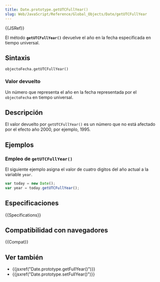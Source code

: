```yaml
---
title: Date.prototype.getUTCFullYear()
slug: Web/JavaScript/Reference/Global_Objects/Date/getUTCFullYear
---
```


{{JSRef}}

El método **`getUTCFullYear()`** devuelve el año en la fecha especificada en tiempo universal.

## Sintaxis

```
objectoFecha.getUTCFullYear()
```

### Valor devuelto

Un número que representa el año en la fecha representada por el `objectoFecha` en tiempo universal.

## Descripción

El valor devuelto por `getUTCFullYear()` es un número que no está afectado por el efecto año 2000, por ejemplo, 1995.

## Ejemplos

### Empleo de `getUTCFullYear()`

El siguiente ejemplo asigna el valor de cuatro digitos del año actual a la variable `year`.

```js
var today = new Date();
var year = today.getUTCFullYear();
```

## Especificaciones

{{Specifications}}

## Compatibilidad con navegadores

{{Compat}}

## Ver también

- {{jsxref("Date.prototype.getFullYear()")}}
- {{jsxref("Date.prototype.setFullYear()")}}
